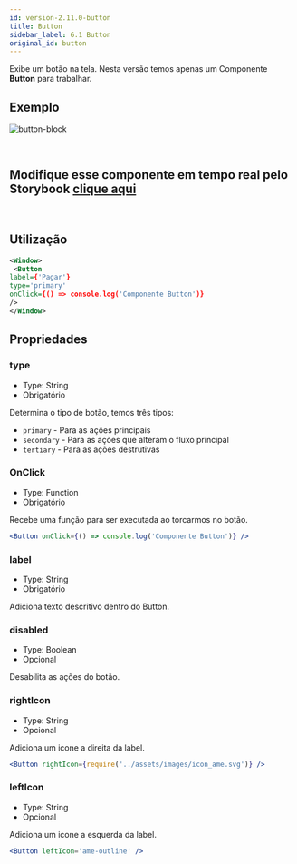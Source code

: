 ```yaml
---
id: version-2.11.0-button
title: Button
sidebar_label: 6.1 Button
original_id: button
---
```


Exibe um botão na tela.
Nesta versão temos apenas um Componente **Button** para trabalhar.

## Exemplo

![button-block](assets/images_components/v2.0.0/button.png)

<br>

## Modifique esse componente em tempo real pelo Storybook [clique aqui](https://ame-miniapp-components.calindra.com.br/storybook/?path=/story/intera%C3%A7%C3%B5es-button--primary)

<br>

## Utilização

```xml
<Window>
 <Button
label={'Pagar'}
type='primary'
onClick={() => console.log('Componente Button')}
/>
</Window>
```

## Propriedades

### type

- Type: String
- Obrigatório

Determina o tipo de botão, temos três tipos:

- `primary` - Para as ações principais
- `secondary` - Para as ações que alteram o fluxo principal
- `tertiary` - Para as ações destrutivas

### OnClick

- Type: Function
- Obrigatório

Recebe uma função para ser executada ao torcarmos no botão.

```jsx harmony
<Button onClick={() => console.log('Componente Button')} />
```

### label

- Type: String
- Obrigatório

Adiciona texto descritivo dentro do Button.

### disabled

- Type: Boolean
- Opcional

Desabilita as ações do botão.

### rightIcon

- Type: String
- Opcional

Adiciona um icone a direita da label.

```jsx harmony
<Button rightIcon={require('../assets/images/icon_ame.svg')} />
```

### leftIcon

- Type: String
- Opcional

Adiciona um icone a esquerda da label.

```jsx harmony
<Button leftIcon='ame-outline' />
```
